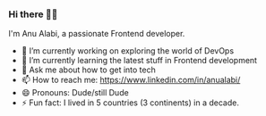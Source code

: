 ### Hi there 👋🏾

I'm Anu Alabi, a passionate Frontend developer.

- 🔭 I’m currently working on exploring the world of DevOps
- 🌱 I’m currently learning the latest stuff in Frontend development
- 💬 Ask me about how to get into tech
- 📫 How to reach me: https://www.linkedin.com/in/anualabi/
- 😄 Pronouns: Dude/still Dude
- ⚡ Fun fact: I lived in 5 countries (3 continents) in a decade.

<!-- - 👯 I’m looking to collaborate on -->
<!-- - 🤔 I’m looking for help with any of the above -->

